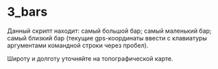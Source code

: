 # 3_bars

Данный скрипт находит:
самый большой бар;
самый маленький бар;
самый близкий бар (текущие gps-координаты ввести с клавиатуры аргументами командной строки через пробел).

Широту и долготу уточняйте на топографической карте.